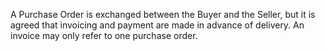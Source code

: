 A Purchase Order is exchanged between the Buyer and the Seller, but it is agreed that invoicing and payment are made in advance of delivery. An invoice may only refer to one purchase order.  
